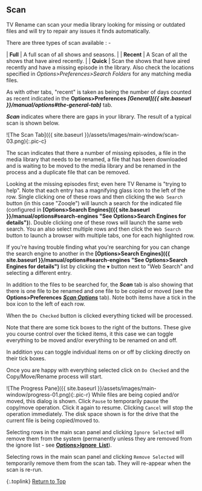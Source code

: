 <!-- START SCAN ------------------------------ -->
## Scan

TV Rename can scan your media library looking for missing or outdated files and will try to repair any issues it finds automatically. 

There are three types of scan available : -

| **Full** | A full scan of all shows and seasons. |
| **Recent** | A Scan of all the shows that have aired recently. |
| **Quick** | Scan the shows that have aired recently and have a missing episode in the library. Also check the locations specified in *Options>Preferences>Search Folders* for any matching media files.

As with other tabs, "recent" is taken as being the number of days counted as recent indicated in the **Options>Preferences** _**[General]({{ site.baseurl }}/manual/options#the-general-tab)**_ tab. 

_**Scan**_ indicates where there are gaps in your library. The result of a typical scan is shown below.

![The Scan Tab]({{ site.baseurl }}/assets/images/main-window/scan-03.png){:.pic-c}

The scan indicates that there a number of missing episodes, a file in the media library that needs to be renamed, a file that has been downloaded and is waiting to be moved to the media library and be renamed in the process and a duplicate file that can be removed.

Looking at the missing episodes first; even here TV&nbsp;Rename is "trying to help". Note that each entry has a magnifying glass icon to the left of the row. Single clicking one of these rows and then clicking the `Web Search` button (in this case "Zooqle") will launch a search for the indicated file (configured in **[Options>Search Engines]({{ site.baseurl }}/manual/options#search-engines "See Options>Search Engines for details")**). Double clicking one of these rows will launch the same web search. You an also select multiple rows and then click the `Web Search` button to launch a browser with multiple tabs, one for each highlighted row.

If you're having trouble finding what you're searching for you can change the search engine to another in the **[Options>Search Engines]({{ site.baseurl }}/manual/options#search-engines "See Options>Search Engines for details")** list by clicking the `▼` button next to "Web Search" and selecting a different entry.

In addition to the files to be searched for, the _**Scan**_ tab is also showing that there is one file to be renamed and one file to be copied or moved (see the **Options>Preferences** _**[Scan Options](options#scan-options "See Options>Preferences Scan Options for details")**_ tab). Note both items have a tick in the box icon to the left of each row.

When the `Do Checked` button is clicked everything ticked will be processed.

Note that there are some tick boxes to the right of the buttons. These give you course control over the ticked items, it this case we can toggle everything to be moved and/or everything to be renamed on and off.

In addition you can toggle individual items on or off by clicking directly on their tick boxes.

Once you are happy with everything selected click on `Do Checked` and the Copy/Move/Rename process will start.

![The Progress Pane]({{ site.baseurl }}/assets/images/main-window/progress-01.png){:.pic-r}
While files are being copied and/or moved, this dialog is shown. Click `Pause` to temporarily pause the copy/move operation. Click it again to resume. Clicking `Cancel` will stop the operation immediately. The disk space shown is for the drive that the current file is being copied/moved to.

Selecting rows in the main scan panel and clicking `Ignore Selected` will remove them from the system (permanently unless they are removed from the ignore list - see **[Options>Ignore&nbsp; List](options#ignore-list)**).

Selecting rows in the main scan panel and clicking `Remove Selected` will temporarily remove them from the scan tab. They will re-appear when the scan is re-run.

{:.toplink}
[Return to Top]()
<!-- END SCAN -------------------------------- -->
